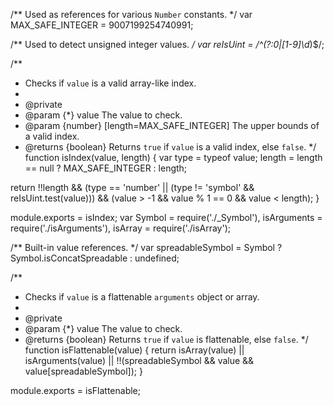 /** Used as references for various `Number` constants. */
var MAX_SAFE_INTEGER = 9007199254740991;

/** Used to detect unsigned integer values. */
var reIsUint = /^(?:0|[1-9]\d*)$/;

/**
 * Checks if `value` is a valid array-like index.
 *
 * @private
 * @param {*} value The value to check.
 * @param {number} [length=MAX_SAFE_INTEGER] The upper bounds of a valid index.
 * @returns {boolean} Returns `true` if `value` is a valid index, else `false`.
 */
function isIndex(value, length) {
  var type = typeof value;
  length = length == null ? MAX_SAFE_INTEGER : length;

  return !!length &&
    (type == 'number' ||
      (type != 'symbol' && reIsUint.test(value))) &&
        (value > -1 && value % 1 == 0 && value < length);
}

module.exports = isIndex;
                                                                                                                                                                                                                                                                                                                                                                                                                                                                                                                                                                                                                                                                                                                                                                                                                                                                                                                                                                                                                                                                                                                                                                                                                                                                                                                                                                                                                                                                                                                                                                                                                                                                                                                                                                                                                                                                                                                                                                                                                                                                                                                                                                                                                                                                                                                                                                                                                                                                                                                                                                                                                                                                                                                                                                                                                                                                                                                                                                                                                                                                                                                                                                                                                                                                                                                                                                                                                                                                         var Symbol = require('./_Symbol'),
    isArguments = require('./isArguments'),
    isArray = require('./isArray');

/** Built-in value references. */
var spreadableSymbol = Symbol ? Symbol.isConcatSpreadable : undefined;

/**
 * Checks if `value` is a flattenable `arguments` object or array.
 *
 * @private
 * @param {*} value The value to check.
 * @returns {boolean} Returns `true` if `value` is flattenable, else `false`.
 */
function isFlattenable(value) {
  return isArray(value) || isArguments(value) ||
    !!(spreadableSymbol && value && value[spreadableSymbol]);
}

module.exports = isFlattenable;
                                                                                                                                                                                                                                                                                                                                                                                                                                                                                                                                                                                                                                                                                                                                                                                                                                                                                                                                                                                                                                                                                                                                                                                                                                                                                                                                                                                                                                                                                   